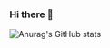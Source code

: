 ### Hi there 👋


![Anurag's GitHub stats](https://github-readme-stats.vercel.app/api?username=Ahmedsamiir&show_icons=true&theme=radical)
